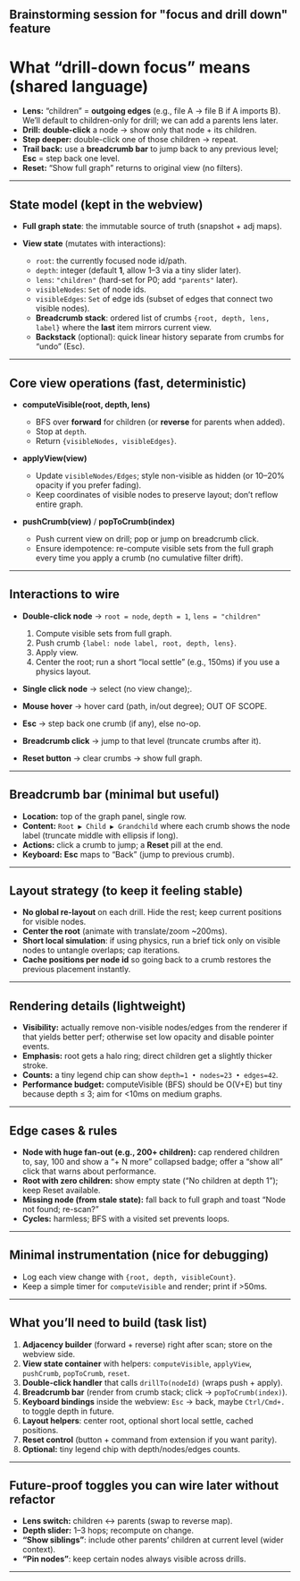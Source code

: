 ## Brainstorming session for "focus and drill down" feature

# What “drill-down focus” means (shared language)

* **Lens:** “children” = **outgoing edges** (e.g., file A → file B if A imports B). We’ll default to children-only for drill; we can add a parents lens later.
* **Drill:** **double-click** a node → show only that node + its children.
* **Step deeper:** double-click one of those children → repeat.
* **Trail back:** use a **breadcrumb bar** to jump back to any previous level; **Esc** = step back one level.
* **Reset:** “Show full graph” returns to original view (no filters).

---

## State model (kept in the webview)

* **Full graph state**: the immutable source of truth (snapshot + adj maps).
* **View state** (mutates with interactions):

  * `root`: the currently focused node id/path.
  * `depth`: integer (default **1**, allow 1–3 via a tiny slider later).
  * `lens`: `"children"` (hard-set for P0; add `"parents"` later).
  * `visibleNodes`: `Set` of node ids.
  * `visibleEdges`: `Set` of edge ids (subset of edges that connect two visible nodes).
  * **Breadcrumb stack**: ordered list of crumbs `{root, depth, lens, label}` where the **last** item mirrors current view.
  * **Backstack** (optional): quick linear history separate from crumbs for “undo” (Esc).

---

## Core view operations (fast, deterministic)

* **computeVisible(root, depth, lens)**

  * BFS over **forward** for children (or **reverse** for parents when added).
  * Stop at `depth`.
  * Return `{visibleNodes, visibleEdges}`.
* **applyView(view)**

  * Update `visibleNodes/Edges`; style non-visible as hidden (or 10–20% opacity if you prefer fading).
  * Keep coordinates of visible nodes to preserve layout; don’t reflow entire graph.
* **pushCrumb(view)** / **popToCrumb(index)**

  * Push current view on drill; pop or jump on breadcrumb click.
  * Ensure idempotence: re-compute visible sets from the full graph every time you apply a crumb (no cumulative filter drift).

---

## Interactions to wire

* **Double-click node** → `root = node`, `depth = 1`, `lens = "children"`

  1. Compute visible sets from full graph.
  2. Push crumb `{label: node label, root, depth, lens}`.
  3. Apply view.
  4. Center the root; run a short “local settle” (e.g., 150ms) if you use a physics layout.
* **Single click node** → select (no view change);.
* **Mouse hover** → hover card (path, in/out degree); OUT OF SCOPE.
* **Esc** → step back one crumb (if any), else no-op.
* **Breadcrumb click** → jump to that level (truncate crumbs after it).
* **Reset button** → clear crumbs → show full graph.

---

## Breadcrumb bar (minimal but useful)

* **Location:** top of the graph panel, single row.
* **Content:** `Root ▶ Child ▶ Grandchild` where each crumb shows the node label (truncate middle with ellipsis if long).
* **Actions:** click a crumb to jump; a **Reset** pill at the end.
* **Keyboard:** **Esc** maps to “Back” (jump to previous crumb).

---

## Layout strategy (to keep it feeling stable)

* **No global re-layout** on each drill. Hide the rest; keep current positions for visible nodes.
* **Center the root** (animate with translate/zoom \~200ms).
* **Short local simulation**: if using physics, run a brief tick only on visible nodes to untangle overlaps; cap iterations.
* **Cache positions per node id** so going back to a crumb restores the previous placement instantly.

---

## Rendering details (lightweight)

* **Visibility:** actually remove non-visible nodes/edges from the renderer if that yields better perf; otherwise set low opacity and disable pointer events.
* **Emphasis:** root gets a halo ring; direct children get a slightly thicker stroke.
* **Counts:** a tiny legend chip can show `depth=1 • nodes=23 • edges=42`.
* **Performance budget:** computeVisible (BFS) should be O(V+E) but tiny because depth ≤ 3; aim for <10ms on medium graphs.

---

## Edge cases & rules

* **Node with huge fan-out (e.g., 200+ children):** cap rendered children to, say, 100 and show a “+ N more” collapsed badge; offer a “show all” click that warns about performance.
* **Root with zero children:** show empty state (“No children at depth 1”); keep Reset available.
* **Missing node (from stale state):** fall back to full graph and toast “Node not found; re-scan?”
* **Cycles:** harmless; BFS with a visited set prevents loops.

---

## Minimal instrumentation (nice for debugging)

* Log each view change with `{root, depth, visibleCount}`.
* Keep a simple timer for `computeVisible` and render; print if >50ms.

---

## What you’ll need to build (task list)

1. **Adjacency builder** (forward + reverse) right after scan; store on the webview side.
2. **View state container** with helpers: `computeVisible`, `applyView`, `pushCrumb`, `popToCrumb`, `reset`.
3. **Double-click handler** that calls `drillTo(nodeId)` (wraps push + apply).
4. **Breadcrumb bar** (render from crumb stack; click → `popToCrumb(index)`).
5. **Keyboard bindings** inside the webview: `Esc` → back, maybe `Ctrl/Cmd+.` to toggle depth in future.
6. **Layout helpers**: center root, optional short local settle, cached positions.
7. **Reset control** (button + command from extension if you want parity).
8. **Optional:** tiny legend chip with depth/nodes/edges counts.

---

## Future-proof toggles you can wire later without refactor

* **Lens switch:** children ↔ parents (swap to reverse map).
* **Depth slider:** 1–3 hops; recompute on change.
* **“Show siblings”**: include other parents’ children at current level (wider context).
* **“Pin nodes”**: keep certain nodes always visible across drills.

---
